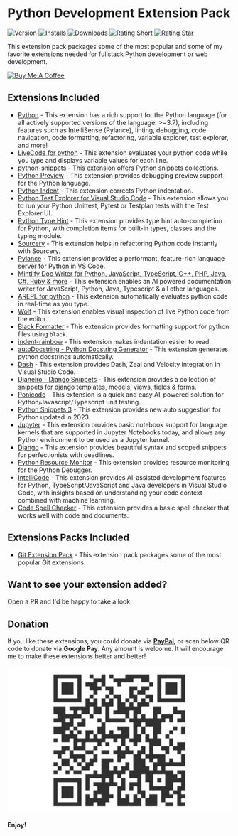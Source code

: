 # Python Development Extension Pack

[![Version](https://vsmarketplacebadges.dev/version/demystifying-javascript.python-extension-pack.svg?&colorB=orange)](https://marketplace.visualstudio.com/items?itemName=demystifying-javascript.python-extension-pack) [![Installs](https://vsmarketplacebadges.dev/installs/demystifying-javascript.python-extension-pack.svg)](https://marketplace.visualstudio.com/items?itemName=demystifying-javascript.python-extension-pack) [![Downloads](https://vsmarketplacebadges.dev/downloads/demystifying-javascript.python-extension-pack.svg)](https://marketplace.visualstudio.com/items?itemName=demystifying-javascript.python-extension-pack) [![Rating Short](https://vsmarketplacebadges.dev/rating-short/demystifying-javascript.python-extension-pack.svg)](https://marketplace.visualstudio.com/items?itemName=demystifying-javascript.python-extension-pack) [![Rating Star](https://vsmarketplacebadges.dev/rating-star/demystifying-javascript.python-extension-pack.svg)](https://marketplace.visualstudio.com/items?itemName=demystifying-javascript.python-extension-pack)


This extension pack packages some of the most popular and some of my favorite extensions needed for fullstack Python development or web development.

<a href="https://www.buymeacoffee.com/demystifyingjs" target="_blank"><img src="https://cdn.buymeacoffee.com/buttons/v2/default-yellow.png" alt="Buy Me A Coffee" style="height: 60px !important;width: 217px !important;" ></a>


## Extensions Included

* [Python](https://marketplace.visualstudio.com/items?itemName=ms-python.python) - This extension has a rich support for the Python language (for all actively supported versions of the language: >=3.7), including features such as IntelliSense (Pylance), linting, debugging, code navigation, code formatting, refactoring, variable explorer, test explorer, and more!
* [LiveCode for python](https://marketplace.visualstudio.com/items?itemName=xirider.livecode) - This extension evaluates your python code while you type and displays variable values for each line.
* [python-snippets](https://marketplace.visualstudio.com/items?itemName=cstrap.python-snippets) - This extension offers Python snippets collections.
* [Python Preview](https://marketplace.visualstudio.com/items?itemName=dongli.python-preview) - This extension provides debugging preview support for the Python language.
* [Python Indent](https://marketplace.visualstudio.com/items?itemName=KevinRose.vsc-python-indent) - This extension corrects Python indentation.
* [Python Test Explorer for Visual Studio Code](https://marketplace.visualstudio.com/items?itemName=LittleFoxTeam.vscode-python-test-adapter) - This extension allows you to run your Python Unittest, Pytest or Testplan tests with the Test Explorer UI.
* [Python Type Hint](https://marketplace.visualstudio.com/items?itemName=njqdev.vscode-python-typehint) - This extension provides type hint auto-completion for Python, with completion items for built-in types, classes and the typing module.
* [Sourcery](https://marketplace.visualstudio.com/items?itemName=sourcery.sourcery) - This extension helps in refactoring Python code instantly with Sourcery.
* [Pylance](https://marketplace.visualstudio.com/items?itemName=ms-python.vscode-pylance) - This extension provides a performant, feature-rich language server for Python in VS Code.
* [Mintlify Doc Writer for Python, JavaScript, TypeScript, C++, PHP, Java, C#, Ruby & more](https://marketplace.visualstudio.com/items?itemName=mintlify.document) - This extension enables an AI powered documentation writer for JavaScript, Python, Java, Typescript & all other languages.
* [AREPL for python](https://marketplace.visualstudio.com/items?itemName=almenon.arepl) - This extension automatically evaluates python code in real-time as you type.
* [Wolf](https://marketplace.visualstudio.com/items?itemName=traBpUkciP.wolf) - This extension enables visual inspection of live Python code from the editor.
* [Black Formatter](https://marketplace.visualstudio.com/items?itemName=ms-python.black-formatter) - This extension provides formatting support for python files using `black`.
* [indent-rainbow](https://marketplace.visualstudio.com/items?itemName=oderwat.indent-rainbow) - This extension makes indentation easier to read.
* [autoDocstring - Python Docstring Generator](https://marketplace.visualstudio.com/items?itemName=njpwerner.autodocstring) - This extension generates python docstrings automatically.
* [Dash](https://marketplace.visualstudio.com/items?itemName=deerawan.vscode-dash) - This extension provides Dash, Zeal and Velocity integration in Visual Studio Code.
* [Djaneiro - Django Snippets](https://marketplace.visualstudio.com/items?itemName=thebarkman.vscode-djaneiro) - This extension provides a collection of snippets for django templates, models, views, fields & forms.
* [Ponicode](https://marketplace.visualstudio.com/items?itemName=ponicode.ponicode) - This extension is a quick and easy AI-powered solution for Python/Javascript/Typescript unit testing.
* [Python Snippets 3](https://marketplace.visualstudio.com/items?itemName=EricSia.pythonsnippets3) - This extension provides new auto suggestion for Python updated in 2023.
* [Jupyter](https://marketplace.visualstudio.com/items?itemName=ms-toolsai.jupyter) - This extension provides basic notebook support for language kernels that are supported in Jupyter Notebooks today, and allows any Python environment to be used as a Jupyter kernel.
* [Django](https://marketplace.visualstudio.com/items?itemName=batisteo.vscode-django) - This extension provides beautiful syntax and scoped snippets for perfectionists with deadlines.
* [Python Resource Monitor](https://marketplace.visualstudio.com/items?itemName=kaih2o.python-resource-monitor) - This extension provides resource monitoring for the Python Debugger.
* [IntelliCode](https://marketplace.visualstudio.com/items?itemName=VisualStudioExptTeam.vscodeintellicode) - This extension provides AI-assisted development features for Python, TypeScript/JavaScript and Java developers in Visual Studio Code, with insights based on understanding your code context combined with machine learning.
* [Code Spell Checker](https://marketplace.visualstudio.com/items?itemName=streetsidesoftware.code-spell-checker) - This extension provides a basic spell checker that works well with code and documents.

## Extensions Packs Included
* [Git Extension Pack](https://marketplace.visualstudio.com/items?itemName=donjayamanne.git-extension-pack) - This extension pack packages some of the most popular Git extensions.
## Want to see your extension added?

Open a PR and I'd be happy to take a look.

## Donation

If you like these extensions, you could donate via **[PayPal](https://www.paypal.com/paypalme/demystifyingjs)**, or scan below QR code to donate via **Google Pay**. Any amount is welcome. It will encourage me to make these extensions better and better!

![Gpay](images/gpay.jpeg)

**Enjoy!**
